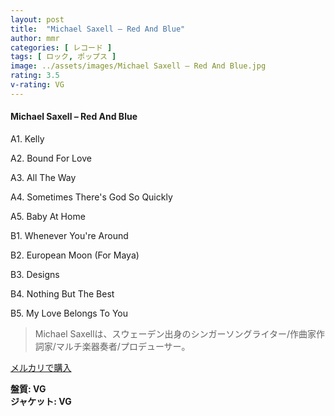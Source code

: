 ```yaml
---
layout: post
title:  "Michael Saxell – Red And Blue"
author: mmr
categories: [ レコード ]
tags: [ ロック, ポップス ]
image: ../assets/images/Michael Saxell – Red And Blue.jpg
rating: 3.5
v-rating: VG
---
```


#### Michael Saxell – Red And Blue

A1. Kelly

A2. Bound For Love

A3. All The Way

A4. Sometimes There's God So Quickly

A5. Baby At Home

B1. Whenever You're Around

B2. European Moon (For Maya)

B3. Designs

B4. Nothing But The Best

B5. My Love Belongs To You

> Michael Saxellは、スウェーデン出身のシンガーソングライター/作曲家作詞家/マルチ楽器奏者/プロデューサー。


[メルカリで購入](https://jp.mercari.com/item/m62004854005)

<div class="mt-4 mb-4 d-flex align-items-center">
<strong class="mr-1">盤質: VG</strong>
</div>
<div class="mt-4 mb-4 d-flex align-items-center">
<strong class="mr-1">ジャケット: VG</strong>
</div>
